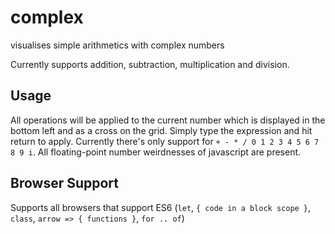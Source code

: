 # complex
visualises simple arithmetics with complex numbers

Currently supports addition, subtraction, multiplication and division.

## Usage
All operations will be applied to the current number which is displayed in the bottom left and as a cross on the grid.
Simply type the expression and hit return to apply. Currently there's only support for `+ - * / 0 1 2 3 4 5 6 7 8 9 i`. All floating-point number weirdnesses of javascript are present.

## Browser Support
Supports all browsers that support ES6 (`let`, `{ code in a block scope }`, `class`, `arrow => { functions }`, `for .. of`)